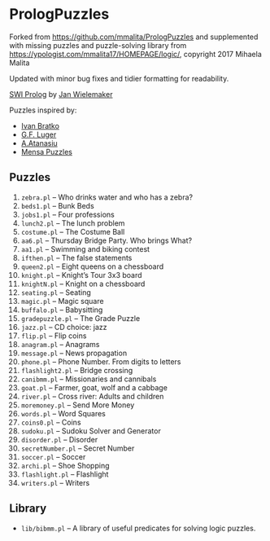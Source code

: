 # PrologPuzzles

Forked from <https://github.com/mmalita/PrologPuzzles> and supplemented with missing puzzles and puzzle-solving library from <https://ypologist.com/mmalita17/HOMEPAGE/logic/>, copyright 2017 Mihaela Malita

Updated with minor bug fixes and tidier formatting for readability.

[SWI Prolog](http://www.swi-prolog.org/) by [Jan Wielemaker](mailto:jan@swi-prolog.org)

Puzzles inspired by:

- [Ivan Bratko](http://catalogue.pearsoned.co.uk/educator/product/Prolog-Programming-for-Artificial-Intelligence/9780321417466.page)
- [G.F. Luger](http://www.pearsoned.co.uk/HigherEducation/Titlesby/Luger/)
- [A.Atanasiu](http://www.be-logic.ro)
- [Mensa Puzzles](http://www.mensa.org.uk/puzzles)

## Puzzles
1. `zebra.pl` – Who drinks water and who has a zebra?
1. `beds1.pl` –  Bunk Beds
1. `jobs1.pl` – Four professions
1. `lunch2.pl` –  The lunch problem
1. `costume.pl` – The Costume Ball
1. `aa6.pl` – Thursday Bridge Party. Who brings What?
1. `aa1.pl` – Swimming and biking contest
1. `ifthen.pl` – The false statements
1. `queen2.pl` – Eight queens on a chessboard
1. `knight.pl` – Knight’s Tour 3x3 board
1. `knightN.pl` – Knight on a chessboard
1. `seating.pl` – Seating
1. `magic.pl` – Magic square
1. `buffalo.pl` – Babysitting
1. `gradepuzzle.pl` – The Grade Puzzle
1. `jazz.pl` – CD choice: jazz
1. `flip.pl` – Flip coins
1. `anagram.pl` – Anagrams
1. `message.pl` – News propagation
1. `phone.pl` – Phone Number. From digits to letters
1. `flashlight2.pl` – Bridge crossing
1. `canibmm.pl` – Missionaries and cannibals
1. `goat.pl` – Farmer, goat, wolf and a cabbage
1. `river.pl` – Cross river: Adults and children
1. `moremoney.pl` – Send More Money
1. `words.pl` – Word Squares
1. `coins0.pl` – Coins
1. `sudoku.pl` – Sudoku Solver and Generator
1. `disorder.pl` – Disorder
1. `secretNumber.pl` – Secret Number
1. `soccer.pl` – Soccer
1. `archi.pl` – Shoe Shopping
1. `flashlight.pl` – Flashlight
1. `writers.pl` – Writers

## Library
- `lib/bibmm.pl` – A library of useful predicates for solving logic puzzles.
